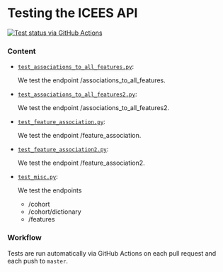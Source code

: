 # Testing the ICEES API

[![Test status via GitHub Actions](https://github.com/ExposuresProvider/icees-api/workflows/test/badge.svg)](https://github.com/ExposuresProvider/icees-api/actions/workflows/testing.yml)

### Content

* [`test_associations_to_all_features.py`](api/test_associations_to_all_features.py):

  We test the endpoint /associations_to_all_features.

* [`test_associations_to_all_features2.py`](api/test_associations_to_all_features2.py):

  We test the endpoint /associations_to_all_features2.

* [`test_feature_association.py`](api/test_feature_association.py):

  We test the endpoint /feature_association.

* [`test_feature_association2.py`](api/test_feature_association2.py):

  We test the endpoint /feature_association2.

* [`test_misc.py`](api/test_misc.py):

  We test the endpoints

  * /cohort
  * /cohort/dictionary
  * /features

### Workflow

Tests are run automatically via GitHub Actions on each pull request and each push to `master`.
